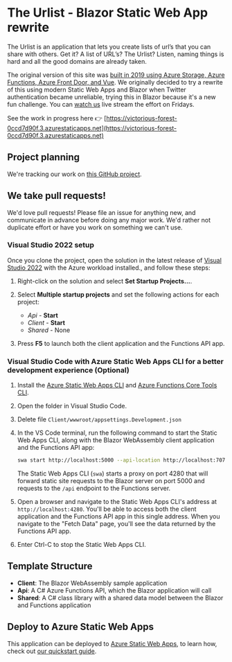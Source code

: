 # The Urlist - Blazor Static Web App rewrite

The Urlist is an application that lets you create lists of url’s that you can share with others. Get it? A list of URL’s? The Urlist? Listen, naming things is hard and all the good domains are already taken.

The original version of this site was [built in 2019 using Azure Storage, Azure Functions, Azure Front Door, and Vue](https://dev.to/azure/the-urlist-an-application-study-in-serverless-and-azure-2jk1). We originally decided to try a rewrite of this using modern Static Web Apps and Blazor when Twitter authentication became unreliable, trying this in Blazor because it's a new fun challenge. You can [watch us](https://aka.ms/burke-learns-blazor) live stream the effort on Fridays.

See the work in progress here 👉 [https://victorious-forest-0ccd7d90f.3.azurestaticapps.net](https://victorious-forest-0ccd7d90f.3.azurestaticapps.net)

## Project planning

We're tracking our work on [this GitHub project](https://github.com/orgs/the-urlist/projects/2).

## We take pull requests!

We'd love pull requests! Please file an issue for anything new, and communicate in advance before doing any major work. We'd rather not duplicate effort or have you work on something we can't use.

### Visual Studio 2022 setup

Once you clone the project, open the solution in the latest release of [Visual Studio 2022](https://visualstudio.microsoft.com/vs/) with the Azure workload installed., and follow these steps:

1. Right-click on the solution and select **Set Startup Projects...**.

1. Select **Multiple startup projects** and set the following actions for each project:
    - *Api* - **Start**
    - *Client* - **Start**
    - *Shared* - None

1. Press **F5** to launch both the client application and the Functions API app.

### Visual Studio Code with Azure Static Web Apps CLI for a better development experience (Optional)

1. Install the [Azure Static Web Apps CLI](https://www.npmjs.com/package/@azure/static-web-apps-cli) and [Azure Functions Core Tools CLI](https://www.npmjs.com/package/azure-functions-core-tools).

1. Open the folder in Visual Studio Code.

1. Delete file `Client/wwwroot/appsettings.Development.json`

1. In the VS Code terminal, run the following command to start the Static Web Apps CLI, along with the Blazor WebAssembly client application and the Functions API app:

    ```bash
    swa start http://localhost:5000 --api-location http://localhost:7071
    ```

    The Static Web Apps CLI (`swa`) starts a proxy on port 4280 that will forward static site requests to the Blazor server on port 5000 and requests to the `/api` endpoint to the Functions server. 

1. Open a browser and navigate to the Static Web Apps CLI's address at `http://localhost:4280`. You'll be able to access both the client application and the Functions API app in this single address. When you navigate to the "Fetch Data" page, you'll see the data returned by the Functions API app.

1. Enter Ctrl-C to stop the Static Web Apps CLI.

## Template Structure

- **Client**: The Blazor WebAssembly sample application
- **Api**: A C# Azure Functions API, which the Blazor application will call
- **Shared**: A C# class library with a shared data model between the Blazor and Functions application

## Deploy to Azure Static Web Apps

This application can be deployed to [Azure Static Web Apps](https://docs.microsoft.com/azure/static-web-apps), to learn how, check out [our quickstart guide](https://aka.ms/blazor-swa/quickstart).
